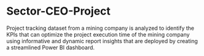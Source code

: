 # Sector-CEO-Project
Project tracking dataset from a mining company is analyzed to identify the KPIs that can optimize the project execution time of the mining company using informative and dynamic report insights that are deployed by creating a streamlined Power BI dashboard.
